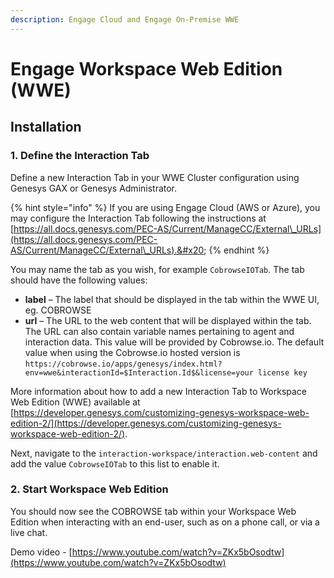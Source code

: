 ```yaml
---
description: Engage Cloud and Engage On-Premise WWE
---
```


# Engage Workspace Web Edition (WWE)

## Installation

### 1. Define the Interaction Tab

Define a new Interaction Tab in your WWE Cluster configuration using Genesys GAX or Genesys Administrator.

{% hint style="info" %}
If you are using Engage Cloud (AWS or Azure), you may configure the Interaction Tab following the instructions at [https://all.docs.genesys.com/PEC-AS/Current/ManageCC/External\_URLs](https://all.docs.genesys.com/PEC-AS/Current/ManageCC/External\_URLs).&#x20;
{% endhint %}

You may name the tab as you wish, for example `CobrowseIOTab`. The tab should have the following values:

* **label** – The label that should be displayed in the tab within the WWE UI, eg. COBROWSE
* **url** – The URL to the web content that will be displayed within the tab.  The URL can also contain variable names pertaining to agent and interaction data. This value will be provided by Cobrowse.io. The default value when using the Cobrowse.io hosted version is `https://cobrowse.io/apps/genesys/index.html?env=wwe&interactionId=$Interaction.Id$&license=your license key`

More information about how to add a new Interaction Tab to Workspace Web Edition (WWE) available at [https://developer.genesys.com/customizing-genesys-workspace-web-edition-2/](https://developer.genesys.com/customizing-genesys-workspace-web-edition-2/).

Next, navigate to the `interaction-workspace/interaction.web-content` and add the value `CobrowseIOTab` to this list to enable it.&#x20;

### 2. Start Workspace Web Edition

You should now see the COBROWSE tab within your Workspace Web Edition when interacting with an end-user, such as on a phone call, or via a live chat.&#x20;

Demo video - [https://www.youtube.com/watch?v=ZKx5bOsodtw](https://www.youtube.com/watch?v=ZKx5bOsodtw)

